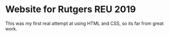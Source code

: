 # Website for Rutgers REU 2019
This was my first real attempt at using HTML and CSS, so its far from great work.
